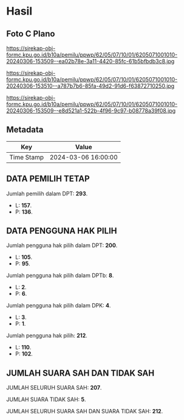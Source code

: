 # Hasil

## Foto C Plano

https://sirekap-obj-formc.kpu.go.id/b10a/pemilu/ppwp/62/05/07/10/01/6205071001010-20240306-153509--ea02b78e-3a11-4420-85fc-61b5bfbdb3c8.jpg

https://sirekap-obj-formc.kpu.go.id/b10a/pemilu/ppwp/62/05/07/10/01/6205071001010-20240306-153510--a787b7b6-85fa-49d2-91d6-f63872710250.jpg

https://sirekap-obj-formc.kpu.go.id/b10a/pemilu/ppwp/62/05/07/10/01/6205071001010-20240306-153509--e8d521a1-522b-4f96-9c97-b08778a39f08.jpg


## Metadata

| Key        | Value               |
| ---------- | ------------------- |
| Time Stamp | 2024-03-06 16:00:00 |


## DATA PEMILIH TETAP

Jumlah pemilih dalam DPT: **293**.
 * L: **157**.
 * P: **136**.

## DATA PENGGUNA HAK PILIH

Jumlah pengguna hak pilih dalam DPT: **200**.
 * L: **105**.
 * P: **95**.

Jumlah pengguna hak pilih dalam DPTb: **8**.
 * L: **2**.
 * P: **6**.

Jumlah pengguna hak pilih dalam DPK: **4**.
 * L: **3**.
 * P: **1**.

Jumlah pengguna hak pilih: **212**.
 * L: **110**.
 * P: **102**.

## JUMLAH SUARA SAH DAN TIDAK SAH

JUMLAH SELURUH SUARA SAH: **207**.

JUMLAH SUARA TIDAK SAH: **5**.

JUMLAH SELURUH SUARA SAH DAN SUARA TIDAK SAH: **212**.


